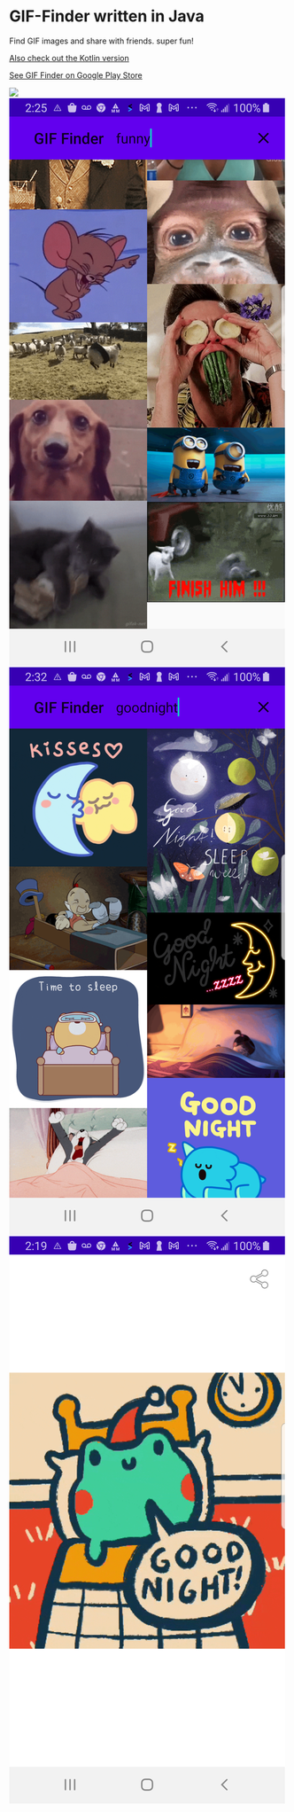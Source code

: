 # GIF-Finder written in Java
Find GIF images and share with friends.  super fun!  

<a href="https://github.com/kkawai/GIF-Finder/blob/main/">Also check out the Kotlin version</a>


[See GIF Finder on Google Play Store](https://play.google.com/store/apps/details?id=com.kk.android.fuzzy_waddle)


<img src="external/screenshot_main2.png"/>


<img src="external/screenshot_main4.png"/>


<img src="external/screenshot_main6.png"/>


<img src="external/screenshot_details2.png"/>
